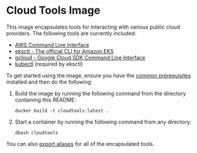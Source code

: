 # Cloud Tools Image

This image encapsulates tools for interacting with various public cloud providers. The following tools are currently included:

- [AWS Command Line Interface](https://aws.amazon.com/cli/)
- [eksctl - The official CLI for Amazon EKS](https://eksctl.io/)
- [gcloud - Google Cloud SDK Command Line Interface](https://cloud.google.com/sdk/gcloud)
- [kubectl](https://kubernetes.io/docs/reference/kubectl/) (required by eksctl)

To get started using the image, ensure you have the [common prerequisites](../README.md) installed and then do the following:

1. Build the image by running the following command from the directory containing this README:
    
    ````
    docker build -t cloudtools:latest .
    ````

2. Start a container by running the following command from any directory:
    
    ```
    dbash cloudtools
    ```

You can also [export aliases](../README.md#exporting-aliases) for all of the encapsulated tools.
